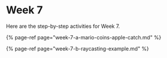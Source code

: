 # Week 7

Here are the step-by-step activities for Week 7.

{% page-ref page="week-7-a-mario-coins-apple-catch.md" %}

{% page-ref page="week-7-b-raycasting-example.md" %}



